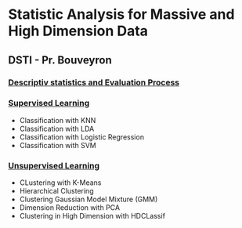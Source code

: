 # Statistic Analysis for Massive and High Dimension Data
## DSTI - Pr. Bouveyron

### [Descriptiv statistics and Evaluation Process](/DescriptivStatistics.pdf)
### [Supervised Learning](/SupervisedLearning.pdf)
* Classification with KNN 
* Classification with LDA
* Classification with Logistic Regression
* Classification with SVM
### [Unsupervised Learning](/UnsupervisedLearning.pdf)
* CLustering with K-Means 
* Hierarchical Clustering
* Clustering Gaussian Model Mixture (GMM)
* Dimension Reduction with PCA
* Clustering in High Dimension with HDCLassif
